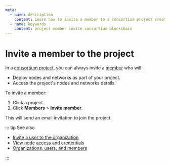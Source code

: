 ```yaml
---
meta:
  - name: description
    content: Learn how to invite a member to a consortium project created on the Chainstack managed blockchain services.
  - name: keywords
    content: project member invite consortium blockchain
---
```


# Invite a member to the project

In a [consortium project](/glossary/consortium-project), you can always invite a [member](/glossary/member) who will:

* Deploy nodes and networks as part of your project.
* Access the project's nodes and networks details.

To invite a member:

1. Click a project.
1. Click **Members** > **Invite member**.

This will send an email invitation to join the project.

::: tip See also

* [Invite a user to the organization](/platform/invite-a-user-to-the-organization)
* [View node access and credentials](/platform/view-node-access-and-credentials)
* <a href="https://support.chainstack.com/hc/en-us/articles/900001563563" target="_blank">Organizations, users, and members</a>

:::
